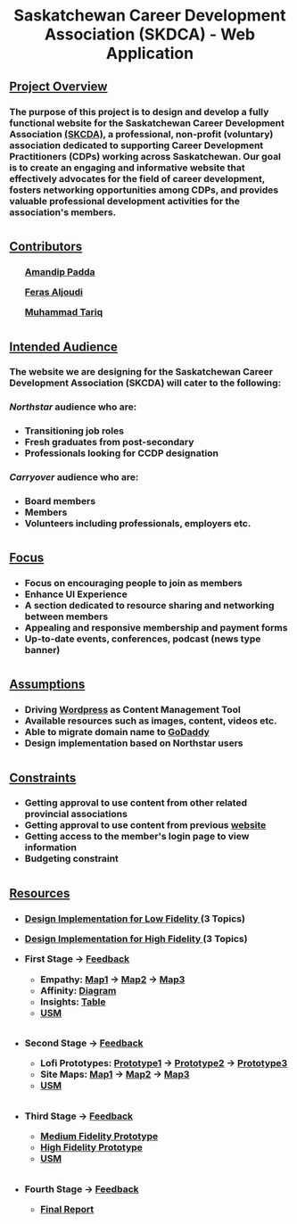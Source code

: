 <h1 align = center>Saskatchewan Career Development Association (SKDCA) - Web Application</h1>

<h2><u>Project Overview</u></h2>

<h3>The purpose of this project is to design and develop a fully functional website for the Saskatchewan Career Development Association <a href = "http://www.skcda.ca/">(SKCDA)</a>, a professional, non-profit (voluntary) association dedicated to supporting Career Development Practitioners (CDPs) working across Saskatchewan. Our goal is to create an engaging and informative website that effectively advocates for the field of career development, fosters networking opportunities among CDPs, and provides valuable professional development activities for the association's members.</h3>
<h1></h1>

<h2><u>Contributors</u></h2>
<h3>

<ul><a href = "https://github.com/BinaryQuBit">Amandip Padda</a></ul>
<ul><a href = "https://github.com/ferasaljoudi">Feras Aljoudi</a></ul>
<ul><a href = "https://github.com/muhammadt1">Muhammad Tariq</a></ul>


</h3>
<h1></h1>

<h2><u>Intended Audience</u></h2>
<h3>The website we are designing for the Saskatchewan Career Development Association (SKCDA) will cater to the following:</h3>

<h3><i><strong>Northstar</strong></i> audience who are:</h3>

<h3>

* Transitioning job roles
* Fresh graduates from post-secondary
* Professionals looking for CCDP designation
</h3>

<h3><i><strong>Carryover</strong></i> audience who are:</h3>

<h3>

* Board members
* Members
* Volunteers including professionals, employers etc.
</h3>

<h1></h1>

<h2><u>Focus</u></h2>
<h3>

* Focus on encouraging people to join as members
* Enhance UI Experience
* A section dedicated to resource sharing and networking between members
* Appealing and responsive membership and payment forms
* Up-to-date events, conferences, podcast (news type banner)

</h3>
<h1></h1>

<h2><u>Assumptions</u></h2>
<h3>

* Driving <a href = "https://wordpress.com/">Wordpress</a> as Content Management Tool
* Available resources such as images, content, videos etc.
* Able to migrate domain name to  <a href = "https://www.godaddy.com/en-ca">GoDaddy</a>
* Design implementation based on Northstar users
</h3>
<h1></h1>

<h2><u>Constraints</u></h2>
<h3>

* Getting approval to use content from other related provincial associations
* Getting approval to use content from previous <a href = "http://www.skcda.ca/">website</a>
* Getting access to the member's login page to view information
* Budgeting constraint
</h3>
<h1></h1>

<h2><u>Resources</u></h2>
<h3>

* <a href = "https://github.com/BinaryQuBit/SKCDA---Webpage---Design/blob/main/Documents/Design%20Ideas/Design-Ideas-for-LowFi.pdf">Design Implementation for Low Fidelity </a> (3 Topics)
* <a href = "https://github.com/BinaryQuBit/SKCDA---Webpage---Design/blob/main/Documents/Design%20Ideas/Design-Ideas-for-HiFi.pdf">Design Implementation for High Fidelity </a> (3 Topics)
* First Stage &rarr; <a href = "https://github.com/BinaryQuBit/SKCDA---Webpage---Design/blob/main/Documents/Comments%20and%20Feedback%20Documents/Customer-Notes-First-Checkin.pdf">Feedback</a>
    * Empathy: <a href = https://github.com/BinaryQuBit/SKCDA---Webpage---Design/blob/main/Diagrams/Group%20Empathy%20Maps/Group%20Empathy%20Map%201.pdf>Map1</a> &rarr; <a href = https://github.com/BinaryQuBit/SKCDA---Webpage---Design/blob/main/Diagrams/Group%20Empathy%20Maps/Group%20Empathy%20Map%202.pdf>Map2</a> &rarr; <a href = https://github.com/BinaryQuBit/SKCDA---Webpage---Design/blob/main/Diagrams/Group%20Empathy%20Maps/Group%20Empathy%20Map%203.pdf>Map3</a>
    * Affinity: <a href = https://github.com/BinaryQuBit/SKCDA---Webpage---Design/blob/main/Diagrams/Affinity%20Diagram.pdf>Diagram</a>
    * Insights: <a href = https://github.com/BinaryQuBit/SKCDA---Webpage---Design/blob/main/Documents/Insights.pdf>Table</a>
    * <a href = "https://github.com/BinaryQuBit/SKCDA---Webpage---Design/blob/main/Diagrams/User%20Story%20Map's/User%20story%20map%201.pdf"> USM </a>
    <h2></h2>
* Second Stage &rarr; <a href = "https://github.com/BinaryQuBit/SKCDA---Webpage---Design/blob/main/Documents/Comments%20and%20Feedback%20Documents/Customers-Feedback-on-LowFi-Prototypes.pdf">Feedback</a>
    * Lofi Prototypes: <a href = https://github.com/BinaryQuBit/SKCDA---Webpage---Design/blob/main/Diagrams/LowFi%20Prototypes/First-Prototype.pdf>Prototype1</a> &rarr; <a href = https://github.com/BinaryQuBit/SKCDA---Webpage---Design/blob/main/Diagrams/LowFi%20Prototypes/Second-Prototype.pdf>Prototype2</a> &rarr; <a href = https://github.com/BinaryQuBit/SKCDA---Webpage---Design/blob/main/Diagrams/LowFi%20Prototypes/Third-Prototype.pdf>Prototype3</a>
    * Site Maps: <a href = https://github.com/BinaryQuBit/SKCDA---Webpage---Design/blob/main/Diagrams/Site%20Maps/First-site-map.pdf>Map1</a> &rarr; <a href = https://github.com/BinaryQuBit/SKCDA---Webpage---Design/blob/main/Diagrams/Site%20Maps/Second-site-map.pdf>Map2</a> &rarr; <a href = https://github.com/BinaryQuBit/SKCDA---Webpage---Design/blob/main/Diagrams/Site%20Maps/Third-site-map.pdf>Map3</a>
    * <a href = "https://github.com/BinaryQuBit/SKCDA---Webpage---Design/blob/main/Diagrams/User%20Story%20Map's/User%20story%20map%202.pdf">USM </a>
    <h2></h2>

* Third Stage </a> &rarr; <a href = "https://github.com/BinaryQuBit/SKCDA---Webpage---Design/blob/main/Documents/Comments%20and%20Feedback%20Documents/Peer-Feedback-On-First-HiFi-Prototype.pdf">Feedback</a>

    * <a href = "https://www.figma.com/proto/zOJRMy3C2Slym02MmBwCZk/Untitled?type=design&node-id=40-1402&scaling=contain&page-id=0%3A1&starting-point-node-id=40%3A1402">Medium Fidelity Prototype </a>
     * <a href = "https://www.figma.com/proto/S01HX3KxAzEDu5BLuYyV1W/Untitled?type=design&node-id=1-2&scaling=scale-down&page-id=0%3A1&starting-point-node-id=1%3A2">High Fidelity Prototype </a>
    * <a href = "https://github.com/BinaryQuBit/SKCDA---Webpage---Design/blob/main/Diagrams/User%20Story%20Map's/User%20story%20map%202.pdf">USM</a>
     <h2></h2>


* Fourth Stage </a> &rarr; <a href = "https://github.com/BinaryQuBit/SKCDA---Webpage---Design/blob/main/Documents/Comments%20and%20Feedback%20Documents/Customers-Feedback-On-Final-Product-Delivery.pdf">Feedback</a>

    * <a href = "https://github.com/BinaryQuBit/SKCDA---Webpage---Design/blob/main/Documents/Project%20Day%20Deliverables%20and%20Report/Aeoniums%20Final%20Report.pdf ">Final Report </a>

   

    
</h3>
